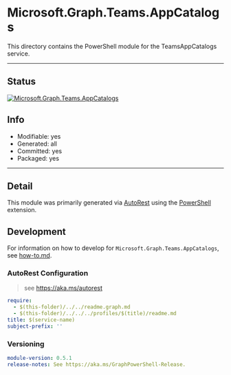 <!-- region Generated -->
# Microsoft.Graph.Teams.AppCatalogs
This directory contains the PowerShell module for the TeamsAppCatalogs service.

---
## Status
[![Microsoft.Graph.Teams.AppCatalogs](https://img.shields.io/powershellgallery/v/Microsoft.Graph.Teams.AppCatalogs.svg?style=flat-square&label=Microsoft.Graph.Teams.AppCatalogs "Microsoft.Graph.Teams.AppCatalogs")](https://www.powershellgallery.com/packages/Microsoft.Graph.Teams.AppCatalogs/)

## Info
- Modifiable: yes
- Generated: all
- Committed: yes
- Packaged: yes

---
## Detail
This module was primarily generated via [AutoRest](https://github.com/Azure/autorest) using the [PowerShell](https://github.com/Azure/autorest.powershell) extension.

## Development
For information on how to develop for `Microsoft.Graph.Teams.AppCatalogs`, see [how-to.md](how-to.md).
<!-- endregion -->

### AutoRest Configuration

> see https://aka.ms/autorest

``` yaml
require:
  - $(this-folder)/../../readme.graph.md
  - $(this-folder)/../../../profiles/$(title)/readme.md
title: $(service-name)
subject-prefix: ''

```
### Versioning

``` yaml
module-version: 0.5.1
release-notes: See https://aka.ms/GraphPowerShell-Release.
```
